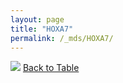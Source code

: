 ```yaml
---
layout: page
title: "HOXA7"
permalink: /_mds/HOXA7/
---
```


![](../../alns_9.28.22/aln_5HSAA050572_0.994.png?raw=true
)
[Back to Table](../../display)
